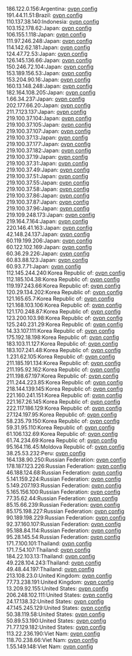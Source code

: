 186.122.0.156:Argentina: [ovpn config](vpn/186_122_0_156.ovpn)  
191.44.11.51:Brazil: [ovpn config](vpn/191_44_11_51.ovpn)  
110.137.38.140:Indonesia: [ovpn config](vpn/110_137_38_140.ovpn)  
103.152.178.62:Japan: [ovpn config](vpn/103_152_178_62.ovpn)  
106.155.1.118:Japan: [ovpn config](vpn/106_155_1_118.ovpn)  
111.97.246.248:Japan: [ovpn config](vpn/111_97_246_248.ovpn)  
114.142.62.181:Japan: [ovpn config](vpn/114_142_62_181.ovpn)  
124.47.72.53:Japan: [ovpn config](vpn/124_47_72_53.ovpn)  
126.145.136.66:Japan: [ovpn config](vpn/126_145_136_66.ovpn)  
150.246.72.104:Japan: [ovpn config](vpn/150_246_72_104.ovpn)  
153.189.156.53:Japan: [ovpn config](vpn/153_189_156_53.ovpn)  
153.204.90.16:Japan: [ovpn config](vpn/153_204_90_16.ovpn)  
160.13.148.248:Japan: [ovpn config](vpn/160_13_148_248.ovpn)  
182.164.108.205:Japan: [ovpn config](vpn/182_164_108_205.ovpn)  
1.66.34.237:Japan: [ovpn config](vpn/1_66_34_237.ovpn)  
202.177.66.20:Japan: [ovpn config](vpn/202_177_66_20.ovpn)  
211.7.123.137:Japan: [ovpn config](vpn/211_7_123_137.ovpn)  
219.100.37.104:Japan: [ovpn config](vpn/219_100_37_104.ovpn)  
219.100.37.105:Japan: [ovpn config](vpn/219_100_37_105.ovpn)  
219.100.37.107:Japan: [ovpn config](vpn/219_100_37_107.ovpn)  
219.100.37.13:Japan: [ovpn config](vpn/219_100_37_13.ovpn)  
219.100.37.177:Japan: [ovpn config](vpn/219_100_37_177.ovpn)  
219.100.37.182:Japan: [ovpn config](vpn/219_100_37_182.ovpn)  
219.100.37.19:Japan: [ovpn config](vpn/219_100_37_19.ovpn)  
219.100.37.31:Japan: [ovpn config](vpn/219_100_37_31.ovpn)  
219.100.37.49:Japan: [ovpn config](vpn/219_100_37_49.ovpn)  
219.100.37.51:Japan: [ovpn config](vpn/219_100_37_51.ovpn)  
219.100.37.55:Japan: [ovpn config](vpn/219_100_37_55.ovpn)  
219.100.37.58:Japan: [ovpn config](vpn/219_100_37_58.ovpn)  
219.100.37.86:Japan: [ovpn config](vpn/219_100_37_86.ovpn)  
219.100.37.87:Japan: [ovpn config](vpn/219_100_37_87.ovpn)  
219.100.37.96:Japan: [ovpn config](vpn/219_100_37_96.ovpn)  
219.109.248.173:Japan: [ovpn config](vpn/219_109_248_173.ovpn)  
219.164.7.164:Japan: [ovpn config](vpn/219_164_7_164.ovpn)  
220.146.41.163:Japan: [ovpn config](vpn/220_146_41_163.ovpn)  
42.148.24.137:Japan: [ovpn config](vpn/42_148_24_137.ovpn)  
60.119.199.206:Japan: [ovpn config](vpn/60_119_199_206.ovpn)  
60.122.102.169:Japan: [ovpn config](vpn/60_122_102_169.ovpn)  
60.36.29.226:Japan: [ovpn config](vpn/60_36_29_226.ovpn)  
60.83.88.123:Japan: [ovpn config](vpn/60_83_88_123.ovpn)  
60.93.7.71:Japan: [ovpn config](vpn/60_93_7_71.ovpn)  
112.145.244.240:Korea Republic of: [ovpn config](vpn/112_145_244_240.ovpn)  
112.185.104.38:Korea Republic of: [ovpn config](vpn/112_185_104_38.ovpn)  
119.197.243.66:Korea Republic of: [ovpn config](vpn/119_197_243_66.ovpn)  
120.29.134.202:Korea Republic of: [ovpn config](vpn/120_29_134_202.ovpn)  
121.165.65.7:Korea Republic of: [ovpn config](vpn/121_165_65_7.ovpn)  
121.168.103.106:Korea Republic of: [ovpn config](vpn/121_168_103_106.ovpn)  
121.170.248.87:Korea Republic of: [ovpn config](vpn/121_170_248_87.ovpn)  
123.200.103.98:Korea Republic of: [ovpn config](vpn/123_200_103_98.ovpn)  
125.240.231.29:Korea Republic of: [ovpn config](vpn/125_240_231_29.ovpn)  
14.33.107.111:Korea Republic of: [ovpn config](vpn/14_33_107_111.ovpn)  
175.192.18.198:Korea Republic of: [ovpn config](vpn/175_192_18_198.ovpn)  
183.103.11.127:Korea Republic of: [ovpn config](vpn/183_103_11_127.ovpn)  
183.107.241.48:Korea Republic of: [ovpn config](vpn/183_107_241_48.ovpn)  
1.231.62.105:Korea Republic of: [ovpn config](vpn/1_231_62_105.ovpn)  
211.185.191.134:Korea Republic of: [ovpn config](vpn/211_185_191_134.ovpn)  
211.195.92.162:Korea Republic of: [ovpn config](vpn/211_195_92_162.ovpn)  
211.198.67.197:Korea Republic of: [ovpn config](vpn/211_198_67_197.ovpn)  
211.244.223.85:Korea Republic of: [ovpn config](vpn/211_244_223_85.ovpn)  
218.144.139.145:Korea Republic of: [ovpn config](vpn/218_144_139_145.ovpn)  
221.160.241.151:Korea Republic of: [ovpn config](vpn/221_160_241_151.ovpn)  
221.167.26.145:Korea Republic of: [ovpn config](vpn/221_167_26_145.ovpn)  
222.117.186.129:Korea Republic of: [ovpn config](vpn/222_117_186_129.ovpn)  
27.124.197.95:Korea Republic of: [ovpn config](vpn/27_124_197_95.ovpn)  
58.235.79.150:Korea Republic of: [ovpn config](vpn/58_235_79_150.ovpn)  
59.31.95.110:Korea Republic of: [ovpn config](vpn/59_31_95_110.ovpn)  
61.106.132.69:Korea Republic of: [ovpn config](vpn/61_106_132_69.ovpn)  
61.74.234.69:Korea Republic of: [ovpn config](vpn/61_74_234_69.ovpn)  
95.164.116.45:Moldova Republic of: [ovpn config](vpn/95_164_116_45.ovpn)  
38.25.53.232:Peru: [ovpn config](vpn/38_25_53_232.ovpn)  
164.138.90.250:Russian Federation: [ovpn config](vpn/164_138_90_250.ovpn)  
178.187.123.226:Russian Federation: [ovpn config](vpn/178_187_123_226.ovpn)  
46.188.124.68:Russian Federation: [ovpn config](vpn/46_188_124_68.ovpn)  
5.141.159.224:Russian Federation: [ovpn config](vpn/5_141_159_224.ovpn)  
5.149.207.193:Russian Federation: [ovpn config](vpn/5_149_207_193.ovpn)  
5.165.156.100:Russian Federation: [ovpn config](vpn/5_165_156_100.ovpn)  
77.35.62.44:Russian Federation: [ovpn config](vpn/77_35_62_44.ovpn)  
85.15.66.239:Russian Federation: [ovpn config](vpn/85_15_66_239.ovpn)  
85.175.198.227:Russian Federation: [ovpn config](vpn/85_175_198_227.ovpn)  
90.189.198.229:Russian Federation: [ovpn config](vpn/90_189_198_229.ovpn)  
92.37.160.107:Russian Federation: [ovpn config](vpn/92_37_160_107.ovpn)  
95.188.84.114:Russian Federation: [ovpn config](vpn/95_188_84_114.ovpn)  
95.28.145.54:Russian Federation: [ovpn config](vpn/95_28_145_54.ovpn)  
171.7.100.101:Thailand: [ovpn config](vpn/171_7_100_101.ovpn)  
171.7.54.107:Thailand: [ovpn config](vpn/171_7_54_107.ovpn)  
184.22.103.13:Thailand: [ovpn config](vpn/184_22_103_13.ovpn)  
49.228.104.243:Thailand: [ovpn config](vpn/49_228_104_243.ovpn)  
49.48.44.197:Thailand: [ovpn config](vpn/49_48_44_197.ovpn)  
213.108.23.0:United Kingdom: [ovpn config](vpn/213_108_23_0.ovpn)  
77.73.238.191:United Kingdom: [ovpn config](vpn/77_73_238_191.ovpn)  
13.209.92.155:United States: [ovpn config](vpn/13_209_92_155.ovpn)  
206.248.102.111:United States: [ovpn config](vpn/206_248_102_111.ovpn)  
24.17.138.32:United States: [ovpn config](vpn/24_17_138_32.ovpn)  
47.145.245.129:United States: [ovpn config](vpn/47_145_245_129.ovpn)  
50.38.119.58:United States: [ovpn config](vpn/50_38_119_58.ovpn)  
50.89.53.190:United States: [ovpn config](vpn/50_89_53_190.ovpn)  
71.77.129.182:United States: [ovpn config](vpn/71_77_129_182.ovpn)  
113.22.236.190:Viet Nam: [ovpn config](vpn/113_22_236_190.ovpn)  
118.70.238.66:Viet Nam: [ovpn config](vpn/118_70_238_66.ovpn)  
1.55.149.148:Viet Nam: [ovpn config](vpn/1_55_149_148.ovpn)  
